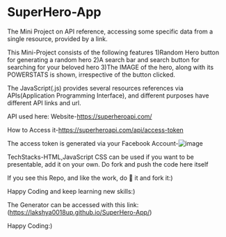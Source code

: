 # SuperHero-App

The Mini Project on API reference, accessing some specific data from a single resource, provided by a link.

This Mini-Project consists of the following features 1)Random Hero button for generating a random hero
2)A search bar and search button for searching for your beloved hero
3)The IMAGE of the hero, along with its POWERSTATS is shown, irrespective of the button clicked.

The JavaScript(.js) provides several resources references via APIs(Application Programming Interface), and different purposes have different API links and url.

API used here: Website-https://superheroapi.com/

How to Access it-https://superheroapi.com/api/access-token

The access token is generated via your Facebook Account-![image](https://github.com/Lakshya0018UP/SuperHero-App/assets/122142987/c6c37d9d-f374-40cc-9b6c-dfcc128acf1f)


TechStacks-HTML,JavaScript
CSS can be used if you want to be presentable, add it on your own. Do fork and push the code here itself

If you see this Repo, and like the work, do 🌟 it and fork it:)

Happy Coding and keep learning new skills:)

The Generator can be accessed with this link:(https://lakshya0018up.github.io/SuperHero-App/)

Happy Coding:)


